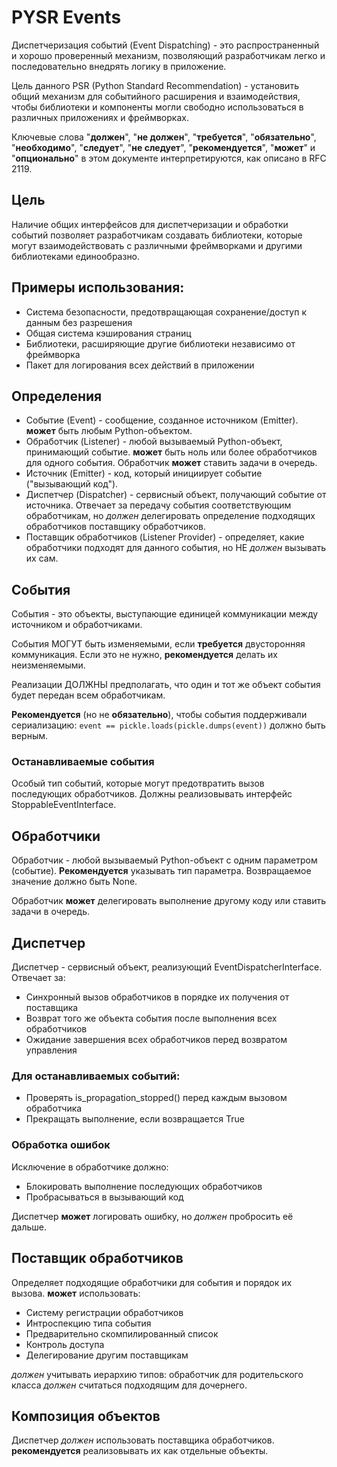 # PYSR Events
Диспетчеризация событий (Event Dispatching) - это распространенный и хорошо проверенный механизм, 
позволяющий разработчикам легко и последовательно внедрять логику в приложение.

Цель данного PSR (Python Standard Recommendation) - установить общий механизм для событийного 
расширения и взаимодействия, чтобы библиотеки и компоненты могли свободно использоваться 
в различных приложениях и фреймворках.

Ключевые слова "**должен**", "**не должен**", "**требуется**", "**обязательно**", "**необходимо**", 
"**следует**", "**не следует**", "**рекомендуется**", "**может**" и "**опционально**" в этом документе 
интерпретируются, как описано в RFC 2119.

## Цель
Наличие общих интерфейсов для диспетчеризации и обработки событий позволяет разработчикам 
создавать библиотеки, которые могут взаимодействовать с различными фреймворками и другими 
библиотеками единообразно.

## Примеры использования:
- Система безопасности, предотвращающая сохранение/доступ к данным без разрешения
- Общая система кэширования страниц
- Библиотеки, расширяющие другие библиотеки независимо от фреймворка
- Пакет для логирования всех действий в приложении

## Определения
- Событие (Event) - сообщение, созданное источником (Emitter). **может** быть любым Python-объектом.
- Обработчик (Listener) - любой вызываемый Python-объект, принимающий событие. **может** быть ноль 
или более обработчиков для одного события. Обработчик **может** ставить задачи в очередь.
- Источник (Emitter) - код, который инициирует событие ("вызывающий код").
- Диспетчер (Dispatcher) - сервисный объект, получающий событие от источника. Отвечает за передачу 
события соответствующим обработчикам, но *должен* делегировать определение подходящих обработчиков 
поставщику обработчиков.
- Поставщик обработчиков (Listener Provider) - определяет, какие обработчики подходят для данного 
события, но НЕ *должен* вызывать их сам.

## События
События - это объекты, выступающие единицей коммуникации между источником и обработчиками.

События МОГУТ быть изменяемыми, если **требуется** двусторонняя коммуникация. Если это не нужно, 
**рекомендуется** делать их неизменяемыми.

Реализации ДОЛЖНЫ предполагать, что один и тот же объект события будет передан всем обработчикам.

**Рекомендуется** (но не **обязательно**), чтобы события поддерживали сериализацию: 
`event == pickle.loads(pickle.dumps(event))` должно быть верным.

### Останавливаемые события
Особый тип событий, которые могут предотвратить вызов последующих обработчиков. 
Должны реализовывать интерфейс StoppableEventInterface.

## Обработчики
Обработчик - любой вызываемый Python-объект с одним параметром (событие). 
**Рекомендуется** указывать тип параметра. Возвращаемое значение должно быть None.

Обработчик **может** делегировать выполнение другому коду или ставить задачи в очередь.

## Диспетчер
Диспетчер - сервисный объект, реализующий EventDispatcherInterface. Отвечает за:
- Синхронный вызов обработчиков в порядке их получения от поставщика
- Возврат того же объекта события после выполнения всех обработчиков
- Ожидание завершения всех обработчиков перед возвратом управления

### Для останавливаемых событий:
- Проверять is_propagation_stopped() перед каждым вызовом обработчика
- Прекращать выполнение, если возвращается True

### Обработка ошибок
Исключение в обработчике должно:
- Блокировать выполнение последующих обработчиков
- Пробрасываться в вызывающий код

Диспетчер **может** логировать ошибку, но *должен* пробросить её дальше.

## Поставщик обработчиков
Определяет подходящие обработчики для события и порядок их вызова. **может** использовать:
- Систему регистрации обработчиков
- Интроспекцию типа события
- Предварительно скомпилированный список
- Контроль доступа
- Делегирование другим поставщикам

*должен* учитывать иерархию типов: обработчик для родительского класса *должен* считаться 
подходящим для дочернего.

## Композиция объектов
Диспетчер *должен* использовать поставщика обработчиков. **рекомендуется** реализовывать 
их как отдельные объекты.